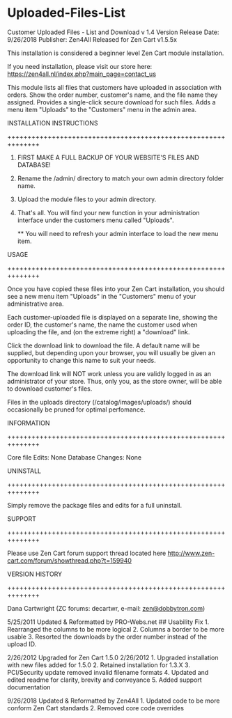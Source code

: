 # Uploaded-Files-List
Customer Uploaded Files - List and Download v 1.4
Version Release Date: 9/26/2018
Publisher: Zen4All
Released for Zen Cart v1.5.5x


This installation is considered a beginner level Zen Cart module installation.


If you need installation, please visit our store here:
https://zen4all.nl/index.php?main_page=contact_us


This module lists all files that customers have uploaded in association with orders.
Show the order number, customer's name, and the file name they assigned.
Provides a single-click secure download for such files. Adds a menu item
"Uploads" to the "Customers" menu in the admin area.


INSTALLATION INSTRUCTIONS

++++++++++++++++++++++++++++++++++++++++++++++++++++++++++++++

1. FIRST MAKE A FULL BACKUP OF YOUR WEBSITE'S FILES AND DATABASE!

2. Rename the /admin/ directory to match your own admin directory folder name.

3. Upload the module files to your admin directory.

4. That's all. You will find your new function in your administration interface
   under the customers menu called "Uploads".
   
   ** You will need to refresh your admin interface to load the new menu item.


USAGE

++++++++++++++++++++++++++++++++++++++++++++++++++++++++++++++

Once you have copied these files into your Zen Cart installation,
you should see a new menu item "Uploads" in the "Customers" menu of
your administrative area.

Each customer-uploaded file is displayed on a separate line, showing
the order ID, the customer's name, the name the customer used when
uploading the file, and (on the extreme right) a "download" link.

Click the download link to download the file. A default name will be
supplied, but depending upon your browser, you will usually be given an
opportunity to change this name to suit your needs.

The download link will NOT work unless you are validly logged in as an
administrator of your store.  Thus, only you, as the store owner, will
be able to download customer's files.

Files in the uploads directory (/catalog/images/uploads/) should occasionally be
pruned for optimal perfomance.


INFORMATION

++++++++++++++++++++++++++++++++++++++++++++++++++++++++++++++

Core file Edits: None
Database Changes: None


UNINSTALL

++++++++++++++++++++++++++++++++++++++++++++++++++++++++++++++

Simply remove the package files and edits for a full uninstall.


SUPPORT

++++++++++++++++++++++++++++++++++++++++++++++++++++++++++++++

Please use Zen Cart forum support thread located here
http://www.zen-cart.com/forum/showthread.php?t=159940


VERSION HISTORY

++++++++++++++++++++++++++++++++++++++++++++++++++++++++++++++

Dana Cartwright (ZC forums: decartwr, e-mail: zen@dobbytron.com)

5/25/2011 Updated & Reformatted by PRO-Webs.net
          ## Usability Fix
             1. Rearranged the columns to be more logical
             2. Columns a border to be more usable
             3. Resorted the downloads by the order number instead of the upload ID.

2/26/2012 Upgraded for Zen Cart 1.5.0 2/26/2012
             1. Upgraded installation with new files added for 1.5.0
             2. Retained installation for 1.3.X
             3. PCI/Security update removed invalid filename formats
             4. Updated and edited readme for clarity, brevity and conveyance
             5. Added support documentation

9/26/2018 Updated & Reformatted by Zen4All
             1. Updated code to be more conform Zen Cart standards
             2. Removed core code overrides
